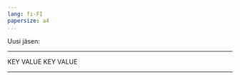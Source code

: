 ```yaml
---
lang: fi-FI
papersize: a4
...
```


Uusi jäsen:

------ -----
KEY    VALUE
KEY    VALUE
------ -----
